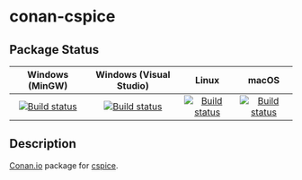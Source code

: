 # conan-cspice

## Package Status

| Windows (MinGW) | Windows (Visual Studio) | Linux | macOS |
|:---------------:|:-----------------------:|:-----:|:-----:|
|[![Build status](https://ci.appveyor.com/api/projects/status/pht3c3s2ib3wugxa/branch/testing%2F0066?svg=true)](https://ci.appveyor.com/project/SpaceIm/conan-cspice)|[![Build status](https://github.com/SpaceIm/conan-cspice/workflows/.github/workflows/windows.yml/badge.svg?branch=testing%2F0066)](https://github.com/SpaceIm/conan-cspice/actions/workflows/windows.yml?query=branch%3Atesting%2F0066)|[![Build status](https://github.com/SpaceIm/conan-cspice/workflows/.github/workflows/linux.yml/badge.svg?branch=testing%2F0066)](https://github.com/SpaceIm/conan-cspice/actions/workflows/linux.yml?query=branch%3Atesting%2F0066)|[![Build status](https://github.com/SpaceIm/conan-cspice/workflows/.github/workflows/macos.yml/badge.svg?branch=testing%2F0066)](https://github.com/SpaceIm/conan-cspice/actions/workflows/macos.yml?query=branch%3Atesting%2F0066)|

## Description

[Conan.io](https://conan.io) package for [cspice](https://naif.jpl.nasa.gov/naif/toolkit.html).

